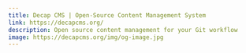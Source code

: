 ```yaml
---
title: Decap CMS | Open-Source Content Management System
link: https://decapcms.org/
description: Open source content management for your Git workflow
image: https://decapcms.org/img/og-image.jpg
---
```

